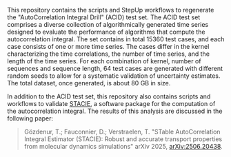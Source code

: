 This repository contains the scripts and StepUp workflows to regenerate
the "AutoCorrelation Integral Drill" (ACID) test set.
The ACID test set comprises a diverse collection of algorithmically generated time series
designed to evaluate the performance of algorithms that compute the autocorrelation integral.
The set contains in total 15360 test cases, and each case consists of one or more time series.
The cases differ in the kernel characterizing the time correlations, the number of time series,
and the length of the time series.
For each combination of kernel, number of sequences and sequence length,
64 test cases are generated with different random seeds
to allow for a systematic validation of uncertainty estimates.
The total dataset, once generated, is about 80 GB in size.

In addition to the ACID test set, this repository also contains scripts and workflows
to validate [STACIE](https://molmod.github.io/stacie/),
a software package for the computation of the autocorrelation integral.
The results of this analysis are discussed in the following paper:

> Gözdenur, T.; Fauconnier, D.; Verstraelen, T.
> "STable AutoCorrelation Integral Estimator (STACIE): Robust and accurate transport properties from molecular dynamics simulations"
> arXiv 2025, [arXiv:2506.20438](https://arxiv.org/abs/2506.20438).
